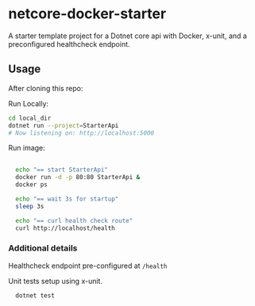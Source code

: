 # netcore-docker-starter
A starter template project for a Dotnet core api with Docker, x-unit, and 
a preconfigured healthcheck endpoint. 

## Usage
After cloning this repo:

Run Locally: 
```bash
cd local_dir
dotnet run --project=StarterApi
# Now listening on: http://localhost:5000
```

Run image:

```bash
  
  echo "== start StarterApi"
  docker run -d -p 80:80 StarterApi &
  docker ps

  echo "== wait 3s for startup"
  sleep 3s

  echo "== curl health check route"
  curl http://localhost/health 

```

### Additional details

Healthcheck endpoint pre-configured at `/health`

Unit tests setup using x-unit. 

```bash
  dotnet test
```


